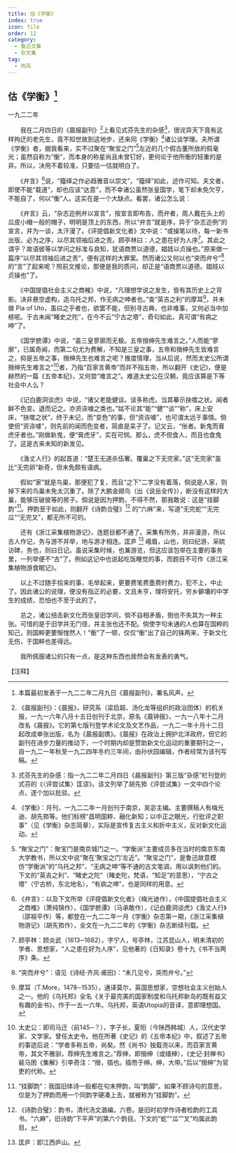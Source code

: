 ```yaml
---
title: 估《学衡》
index: true
icon: file
order: 12
category:
  - 鲁迅文集
  - 杂文集
tag:  
  - 热风
---
```


## 估《学衡》[^①]

一九二二年

　　我在二月四日的《晨报副刊》[^②]上看见式芬先生的杂感[^③]，很诧异天下竟有这样拘迂的老先生，竟不知世故到这地步，还来同《学衡》[^④]诸公谈学理。夫所谓《学衡》者，据我看来，实不过聚在“聚宝之门”[^⑤]左近的几个假古董所放的假毫光；虽然自称为“衡”，而本身的称星尚且未曾钉好，更何论于他所衡的轻重的是非。所以，决用不着较准，只要估一估就明白了。

　　《弁言》[^⑥]说，“籀绎之作必趋雅音以崇文”，“籀绎”如此，述作可知。夫文者，即使不能“载道”，却也应该“达意”，而不幸诸公虽然张皇国学，笔下却未免欠亨，不能自了，何以“衡”人。这实在是一个大缺点。看罢，诸公怎么说：

　　《弁言》云，“杂志迩例弁以宣言”，按宣言即布告，而弁者，周人戴在头上的瓜皮小帽一般的帽子，明明是顶上的东西，所以“弁言”就是序，异于“杂志迩例”的宣言，并为一谈，太汗漫了。《评提倡新文化者》文中说：“或操笔以待，每一新书出版，必为之序，以尽其领袖后进之责。顾亭林曰：人之患在好为人序[^⑦]。其此之谓乎？故语彼等以学问之标准与良知，犹语商贾以道德，娼妓以贞操也。”原来做一篇序“以尽其领袖后进之责”，便有这样的大罪案。然而诸公又何以也“突而弁兮”[^⑧]的“言”了起来呢？照前文推论，那便是我的质问，却正是“语商贾以道德。娼妓以贞操也”了。

　　《中国提倡社会主义之商榷》中说，“凡理想学说之发生，皆有其历史上之背影。决非悬空虚构，造乌托之邦，作无病之呻者也。”查“英吉之利”的摩耳[^⑨]，并未做 Pia of Uto，虽曰之乎者也，欲罢不能，但别寻古典，也非难事，又何必当中加楦呢。于古未闻“睹史之陀”，在今不云“宁古之塔”，奇句如此，真可谓“有病之呻”了。

　　《国学摭谭》中说，“虽三皇寥廓而无极。五帝搢绅先生难言之。”人而能“寥廓”，已属奇闻，而第二句尤为费解，不知是三皇之事，五帝和搢绅先生皆难言之，抑是五帝之事，搢绅先生也难言之呢？推度情理，当从后说，然而太史公所谓搢绅先生难言之”[^⑩]者，乃指“百家言黄帝”而并不指五帝，所以翻开《史记》，便是赫然的一篇《五帝本纪》，又何尝“难言之”。难道太史公在汉朝，竟应该算是下等社会中人么？

　　《记白鹿洞谈虎》中说，“诸父老能健谈。谈多称虎。当其摹示抉噬之状。闻者鲜不色变。退而记之。亦资诙噱之类也。”姑不论其“能”“健”“谈”“称”，床上安床，“抉噬之状”，终于未记，而“变色”的事，但“资诙噱”，也可谓太远于事情。倘使但“资诙噱”，则先前的闻而色变者，简直是呆子了。记又云，“伥者。新鬼而膏虎牙者也。”刚做新鬼，便“膏虎牙”，实在可悯。那么，虎不但食人，而且也食鬼了。这是古来未知的新发见。

　　《渔丈人行》的起首道：“楚王无道杀伍奢。覆巢之下无完家。”这“无完家”虽比“无完卵”新奇，但未免颇有语病。

　　假如“家”就是鸟巢，那便犯了复，而且“之下”二字没有着落，倘说是人家，则掉下来的鸟巢未免太沉重了。除了大鹏金翅鸟（出《说岳全传》），断没有这样的大巢，能够压破彼等的房子。倘说是因为押韵，不得不然，那我敢说：这是“挂脚韵”[^⑾]。押韵至于如此，则翻开《诗韵合璧》[^⑿] 的“六麻”来，写道“无完蛇”“无完瓜”“无完叉”，都无所不可的。

　　还有《浙江采集植物游记》，连题目都不通了。采集有所务，并非漫游，所以古人作记，务与游不并举，地与游才相连。匡庐 [^⒀] 峨眉，山也，则曰纪游，采硫访碑，务也，则曰日记。虽说采集时候，也兼游览，但这应该包举在主要的事务里，一列举便不“古”了。例如这记中也说起吃饭睡觉的事，而题目不可作《浙江采集植物游食眠记》。

　　以上不过随手拾来的事，毛举起来，更要费笔费墨费时费力，犯不上，中止了。因此诸公的说理，便没有指正的必要，文且未亨，理将安托，穷乡僻壤的中学生的成绩，恐怕也不至于此的了。

　　总之，诸公掊击新文化而张皇旧学问，倘不自相矛盾，倒也不失其为一种主张。可惜的是于旧学并无门径，并主张也还不配。倘使字句未通的人也算在国粹的知己，则国粹更要惭惶然人！“衡”了一顿，仅仅“衡”出了自己的铢两来，于新文化无伤，于国粹也差得远。

　　我所佩服诸公的只有一点，是这种东西也居然会有发表的勇气。

【注释】

[^①]:本篇最初发表于一九二二年二月九日《晨报副刊》，署名风声。

[^②]:《晨报副刊》：《晨报》，研究系（梁启超、汤化龙等组织的政治团体）的机关报，一九一六年八月十五日创刊于北京，原名《晨钟报》，一九一八年十二月改名《晨报》。它的第七版刊登学术论文及文艺作品，一九二一年十月十二日起改成单张出版，名为《晨报副镌》。《晨报》在政治上拥护北洋政府，但它的副刊在进步力量的推动下，一个时期内却是赞助新文化运动的重要期刊之一，自一九二一年秋至一九二四年冬约三年间，由孙伏园编辑，作者经常为该刊写稿。

[^③]:式芬先生的杂感：指一九二二年二月四日《晨报副刊》第三版“杂感”栏刊登的式芬的《〈评尝试集〉匡谬》。该文列举了胡先筘《评尝试集》一文中四个论点，逐个加以批驳。

[^④]:《学衡》：月刊，一九二二年一月创刊于南京，吴宓主编。主要撰稿人有梅光迪、胡先筘等。他们标榜“昌明国粹、融化新知；以中正之眼光，行批评之职事”（见《学衡》杂志简章），实际是宣传复古主义和折中主义，反对新文化运动。

[^⑤]:“聚宝之门”：聚宝门是南京城门之一。“学衡派”主要成员多在当时的南京东南大学教书，所以文中说“聚在‘聚宝之门’左近”。“聚宝之门”，是鲁迅故意模仿“学衡派”的“乌托之邦”、“无病之呻”等不通的古文笔调，用以讽刺他们的。下文的“英吉之利”、“睹史之陀”（睹史陀，梵语，“知足”的意思），“宁古之塔”（宁古桥，东北地名），“有病之呻”，也是同样的用意。

[^⑥]:《弁言》：以及下文所举《评提倡新文化者》（梅光迪作），《中国提倡社会主义之商榷》（萧纯锦作），《国学摭谭》（马承敢作），《记白鹿洞谈虎》《渔丈人行》（邵祖平作）等，都登在一九二二年一月《学衡》杂志第一期，《浙江采集植物游记》（胡先筘作），全文在一九二二年的《学衡》杂志断续刊载。

[^⑦]:顾亭林：顾炎武（1613─1682），字宁人，号亭林，江苏昆山人，明末清初的学者、思想家，“人之患在好为人序”，见他著的《日知录》卷十九《书不当两序》条。

[^⑧]:“突而弁兮”：语见《诗经·齐风·甫田》：“未几见兮，突而弁兮。”

[^⑨]:摩耳（T.More，1478─1535），通译莫尔，英国思想家，空想社会主义创始人之一。他的《乌托邦》全名《关于最完美的国家制度和乌托邦新岛的既有益又有趣的金书》，作于一五一六年。乌托邦，英语Utopia的音译，意即理想国。

[^⑩]:太史公：即司马迁（前145─？），字子长，夏阳（今陕西韩城）人，汉代史学家、文学家。曾任太史令。他在所著《史记》的《五帝本纪》中，叙述了五帝的事迹后说：“学者多称五帝，尚矣。然《尚书》独载尧以来，而百家言黄帝，其文不雅驯，荐绅先生难言之。”荐绅，即搢绅（或缙绅），《史记·封禅书》裴马困《集解》引李奇注：“搢，插也。插笏于绅。绅，大带。”后以“搢绅”为官吏的代称。

[^⑾]:“挂脚韵”：我国旧体诗一般都在句末押韵，叫“韵脚”。如果不顾诗句的意思，仅是为了押韵而用一个同韵字硬凑上去，就被称为“挂脚韵”。

[^⑿]:《诗韵合璧》：韵书，清代汤文潞编，六卷。是旧时初学作诗者检韵的工具书。“六麻”，旧诗韵“下平声”的第六个韵目。下文的“蛇”“瓜”“叉”均属此韵目。

[^⒀]:匡庐：即江西庐山。

